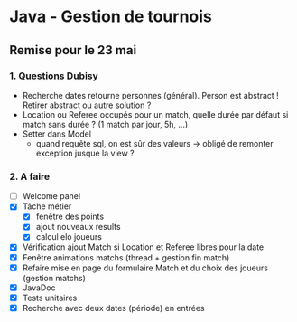 # Java - Gestion de tournois
## Remise pour le 23 mai


### 1. Questions Dubisy
- Recherche dates retourne personnes (général). Person est abstract ! Retirer abstract ou autre solution ?
- Location ou Referee occupés pour un match, quelle durée par défaut si match sans durée ? (1 match par jour, 5h, ...)
- Setter dans Model
  - quand requête sql, on est sûr des valeurs → obligé de remonter exception jusque la view ?

### 2. A faire
- [ ] Welcome panel
- [x] Tâche métier
  - [x] fenêtre des points
  - [x] ajout nouveaux results
  - [x] calcul elo joueurs
- [x] Vérification ajout Match si Location et Referee libres pour la date
- [x] Fenêtre animations matchs (thread + gestion fin match)
- [x] Refaire mise en page du formulaire Match et du choix des joueurs (gestion matchs)
- [x] JavaDoc
- [x] Tests unitaires
- [x] Recherche avec deux dates (période) en entrées
